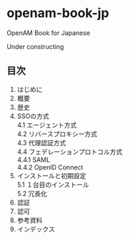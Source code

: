 # openam-book-jp
OpenAM Book for Japanese

Under constructing

## 目次

1. はじめに
2. 概要
3. 歴史
4. SSOの方式  
 4.1 エージェント方式  
 4.2 リバースプロキシー方式  
 4.3 代理認証方式  
 4.4 フェデレーションプロトコル方式  
 4.4.1 SAML  
 4.4.2 OpenID Connect  
5. インストールと初期設定  
 5.1 １台目のインストール  
 5.2 冗長化  
6. 認証
7. 認可
8. 参考資料
9. インデックス
 
